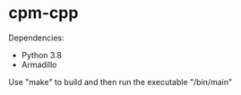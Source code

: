 # cpm-cpp

Dependencies:
* Python 3.8
* Armadillo

Use "make" to build and then run the executable "/bin/main"




